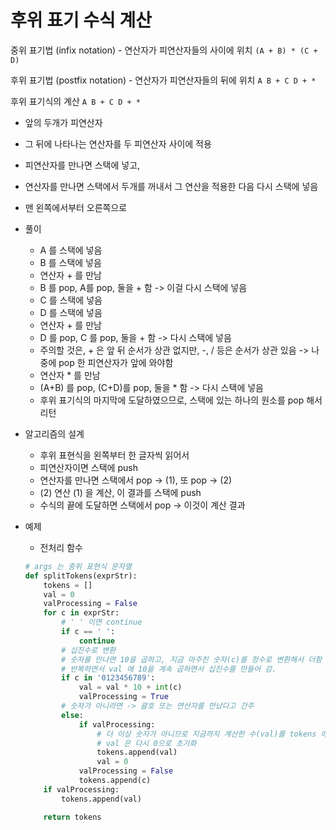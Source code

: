# 후위 표기 수식 계산

중위 표기법 (infix notation) - 연산자가 피연산자들의 사이에 위치
`(A + B) * (C + D)`

후위 표기법 (postfix notation) - 연산자가 피연산자들의 뒤에 위치
`A B + C D + *`

후위 표기식의 계산
`A B + C D + *`

- 앞의 두개가 피연산자
- 그 뒤에 나타나는 연산자를 두 피연산자 사이에 적용
- 피연산자를 만나면 스택에 넣고,
- 연산자를 만나면 스택에서 두개를 꺼내서 그 연산을 적용한 다음 다시 스택에 넣음
- 맨 왼쪽에서부터 오른쪽으로
- 풀이

  - A 를 스택에 넣음
  - B 를 스택에 넣음
  - 연산자 + 를 만남
  - B 를 pop, A를 pop, 둘을 + 함 -> 이걸 다시 스택에 넣음
  - C 를 스택에 넣음
  - D 를 스택에 넣음
  - 연산자 + 를 만남
  - D 를 pop, C 를 pop, 둘을 + 함 -> 다시 스택에 넣음
  - 주의할 것은, + 은 앞 뒤 순서가 상관 없지만, -, / 등은 순서가 상관 있음 -> 나중에 pop 한 피연산자가 앞에 와야함
  - 연산자 \* 를 만남
  - (A+B) 를 pop, (C+D)를 pop, 둘을 \* 함 -> 다시 스택에 넣음
  - 후위 표기식의 마지막에 도달하였으므로, 스택에 있는 하나의 원소를 pop 해서 리턴

- 알고리즘의 설계

  - 후위 표현식을 왼쪽부터 한 글자씩 읽어서
  - 피연산자이면 스택에 push
  - 연산자를 만나면 스택에서 pop -> (1), 또 pop -> (2)
  - (2) 연산 (1) 을 계산, 이 결과를 스택에 push
  - 수식의 끝에 도달하면 스택에서 pop -> 이것이 계산 결과

- 예제

  - 전처리 함수

  ```py
  # args 는 중위 표현식 문자열
  def splitTokens(exprStr):
      tokens = []
      val = 0
      valProcessing = False
      for c in exprStr:
          # ' ' 이면 continue
          if c == ' ':
              continue
          # 십진수로 변환
          # 숫자를 만나면 10을 곱하고, 지금 마주친 숫자(c)를 정수로 변환해서 더함
          # 반복하면서 val 에 10을 계속 곱하면서 십진수를 만들어 감.
          if c in '0123456789':
              val = val * 10 + int(c)
              valProcessing = True
          # 숫자가 아니라면 -> 괄호 또는 연산자를 만났다고 간주
          else:
              if valProcessing:
                  # 더 이상 숫자가 아니므로 지금까지 계산한 수(val)를 tokens 에 넣음
                  # val 은 다시 0으로 초기화
                  tokens.append(val)
                  val = 0
              valProcessing = False
              tokens.append(c)
      if valProcessing:
          tokens.append(val)

      return tokens
  ```
